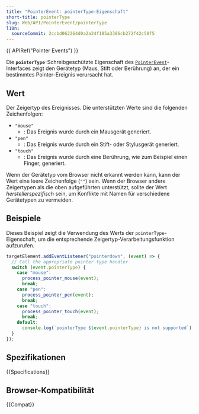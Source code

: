 ```yaml
---
title: "PointerEvent: pointerType-Eigenschaft"
short-title: pointerType
slug: Web/API/PointerEvent/pointerType
l10n:
  sourceCommit: 2ccbd062264d0a2a34f185a3386cb272f42c50f5
---
```


{{ APIRef("Pointer Events") }}

Die **`pointerType`**-Schreibgeschützte Eigenschaft des [`PointerEvent`](/de/docs/Web/API/PointerEvent)-Interfaces zeigt den Gerätetyp (Maus, Stift oder Berührung) an, der ein bestimmtes Pointer-Ereignis verursacht hat.

## Wert

Der Zeigertyp des Ereignisses. Die unterstützten Werte sind die folgenden Zeichenfolgen:

- `"mouse"`
  - : Das Ereignis wurde durch ein Mausgerät generiert.
- `"pen"`
  - : Das Ereignis wurde durch ein Stift- oder Stylusgerät generiert.
- `"touch"`
  - : Das Ereignis wurde durch eine Berührung, wie zum Beispiel einen Finger, generiert.

Wenn der Gerätetyp vom Browser nicht erkannt werden kann, kann der Wert eine leere Zeichenfolge (`""`) sein. Wenn der Browser andere Zeigertypen als die oben aufgeführten unterstützt, sollte der Wert _herstellerspezifisch_ sein, um Konflikte mit Namen für verschiedene Gerätetypen zu vermeiden.

## Beispiele

Dieses Beispiel zeigt die Verwendung des Werts der `pointerType`-Eigenschaft, um die entsprechende Zeigertyp-Verarbeitungsfunktion aufzurufen.

```js
targetElement.addEventListener("pointerdown", (event) => {
  // Call the appropriate pointer type handler
  switch (event.pointerType) {
    case "mouse":
      process_pointer_mouse(event);
      break;
    case "pen":
      process_pointer_pen(event);
      break;
    case "touch":
      process_pointer_touch(event);
      break;
    default:
      console.log(`pointerType ${event.pointerType} is not supported`);
  }
});
```

## Spezifikationen

{{Specifications}}

## Browser-Kompatibilität

{{Compat}}
